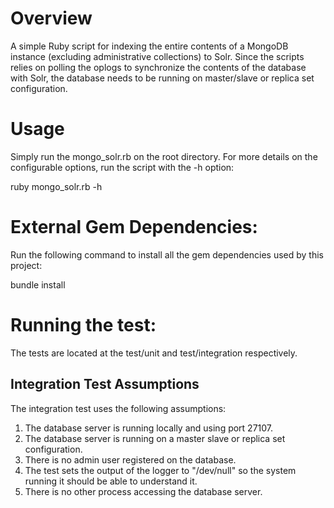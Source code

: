 # Overview

A simple Ruby script for indexing the entire contents of a MongoDB instance (excluding administrative collections) to Solr. Since the scripts relies on polling the oplogs to synchronize the contents of the database with Solr, the database needs to be running on master/slave or replica set configuration.

# Usage

Simply run the mongo_solr.rb on the root directory. For more details on the configurable options, run the script with the -h option:

  ruby mongo_solr.rb -h

# External Gem Dependencies:

Run the following command to install all the gem dependencies used by this project:

  bundle install

# Running the test:

The tests are located at the test/unit and test/integration respectively.

## Integration Test Assumptions

The integration test uses the following assumptions:

1. The database server is running locally and using port 27107.
2. The database server is running on a master slave or replica set configuration.
3. There is no admin user registered on the database.
4. The test sets the output of the logger to "/dev/null" so the system running it should be able
   to understand it.
5. There is no other process accessing the database server.


